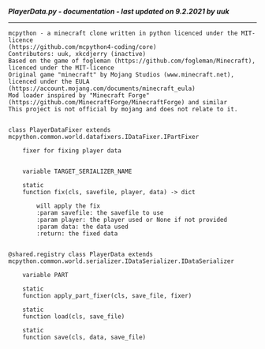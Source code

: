 ***PlayerData.py - documentation - last updated on 9.2.2021 by uuk***
___

    mcpython - a minecraft clone written in python licenced under the MIT-licence 
    (https://github.com/mcpython4-coding/core)
    Contributors: uuk, xkcdjerry (inactive)
    Based on the game of fogleman (https://github.com/fogleman/Minecraft), licenced under the MIT-licence
    Original game "minecraft" by Mojang Studios (www.minecraft.net), licenced under the EULA
    (https://account.mojang.com/documents/minecraft_eula)
    Mod loader inspired by "Minecraft Forge" (https://github.com/MinecraftForge/MinecraftForge) and similar
    This project is not official by mojang and does not relate to it.


    class PlayerDataFixer extends mcpython.common.world.datafixers.IDataFixer.IPartFixer
        
        fixer for fixing player data


        variable TARGET_SERIALIZER_NAME

        static
        function fix(cls, savefile, player, data) -> dict
            
            will apply the fix
            :param savefile: the savefile to use
            :param player: the player used or None if not provided
            :param data: the data used
            :return: the fixed data


    @shared.registry class PlayerData extends mcpython.common.world.serializer.IDataSerializer.IDataSerializer

        variable PART

        static
        function apply_part_fixer(cls, save_file, fixer)

        static
        function load(cls, save_file)

        static
        function save(cls, data, save_file)